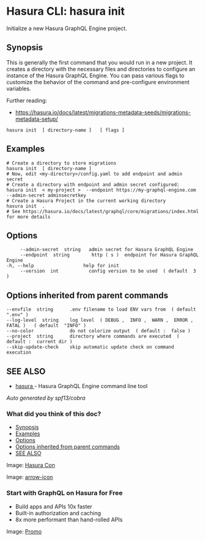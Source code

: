 # Hasura CLI: hasura init

Initialize a new Hasura GraphQL Engine project.

## Synopsis​

This is generally the first command that you would run in a new project. It creates a directory with the necessary files and directories to configure an instance of the Hasura GraphQL Engine. You can pass various flags to customize the behavior of the command and pre-configure environment variables.

Further reading:

- [ https://hasura.io/docs/latest/migrations-metadata-seeds/migrations-metadata-setup/ ](https://hasura.io/docs/latest/migrations-metadata-seeds/migrations-metadata-setup/)


`hasura init  [ directory-name ]   [ flags ]`

## Examples​

```
# Create a directory to store migrations
hasura init  [ directory-name ]
# Now, edit <my-directory>/config.yaml to add endpoint and admin secret
# Create a directory with endpoint and admin secret configured:
hasura init  < my-project >  --endpoint https://my-graphql-engine.com --admin-secret adminsecretkey
# Create a Hasura Project in the current working directory
hasura init  .
# See https://hasura.io/docs/latest/graphql/core/migrations/index.html for more details
```

## Options​

```
     --admin-secret  string   admin secret for Hasura GraphQL Engine
     --endpoint  string        http ( s )  endpoint for Hasura GraphQL Engine
-h, --help                  help for init
     --version  int           config version to be used  ( default  3 )
```

## Options inherited from parent commands​

```
--envfile  string      .env filename to load ENV vars from  ( default  ".env" )
--log-level  string    log level  ( DEBUG ,  INFO ,  WARN ,  ERROR ,  FATAL )   ( default  "INFO" )
--no-color             do not colorize output  ( default :  false )
--project  string      directory where commands are executed  ( default :  current dir )
--skip-update-check    skip automatic update check on command execution
```

## SEE ALSO​

- [ hasura ](https://hasura.io/docs/latest/hasura-cli/commands/hasura/)- Hasura GraphQL Engine command line tool


 *Auto generated by spf13/cobra* 

### What did you think of this doc?

- [ Synopsis ](https://hasura.io/docs/latest/hasura-cli/commands/hasura_init/#synopsis)
- [ Examples ](https://hasura.io/docs/latest/hasura-cli/commands/hasura_init/#examples)
- [ Options ](https://hasura.io/docs/latest/hasura-cli/commands/hasura_init/#options)
- [ Options inherited from parent commands ](https://hasura.io/docs/latest/hasura-cli/commands/hasura_init/#options-inherited-from-parent-commands)
- [ SEE ALSO ](https://hasura.io/docs/latest/hasura-cli/commands/hasura_init/#see-also)


Image: [ Hasura Con ](https://res.cloudinary.com/dh8fp23nd/image/upload/v1686154570/hasura-con-2023/has-con-light-date_r2a2ud.png)

Image: [ arrow-icon ](https://res.cloudinary.com/dh8fp23nd/image/upload/v1683723549/main-web/chevron-right_ldbi7d.png)

### Start with GraphQL on Hasura for Free

- Build apps and APIs 10x faster
- Built-in authorization and caching
- 8x more performant than hand-rolled APIs


Image: [ Promo ](https://hasura.io/docs/assets/images/hasura-free-ff60e409244e0ea12b5a3045d1a9096b.png)